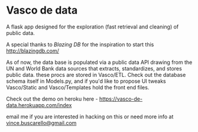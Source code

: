 # Vasco de data
A flask app designed for the exploration (fast retrieval and cleaning) of public data.

A special thanks to *Blazing DB* for the inspiration to start this
http://blazingdb.com/

As of now, the data base is populated via a public data API drawing from the UN and World Bank data sources that extracts, standardizes, and stores public data. these procs are stored in Vasco/ETL. Check out the database schema itself in Models.py, and if you'd like to propose UI tweaks Vasco/Static and Vasco/Templates hold the front end files.

Check out the demo on heroku here - https://vasco-de-data.herokuapp.com/index

email me if you are interested in hacking on this or need more info at vince.buscarello@gmail.com